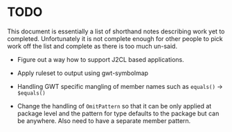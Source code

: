 # TODO

This document is essentially a list of shorthand notes describing work yet to completed.
Unfortunately it is not complete enough for other people to pick work off the list and
complete as there is too much un-said.

* Figure out a way how to support J2CL based applications.

* Apply ruleset to output using gwt-symbolmap

* Handling GWT specific mangling of member names such as `equals()` -> `$equals()`

* Change the handling of `OmitPattern` so that it can be only applied at package level and the pattern for type
  defaults to the package but can be anywhere. Also need to have a separate member pattern.
